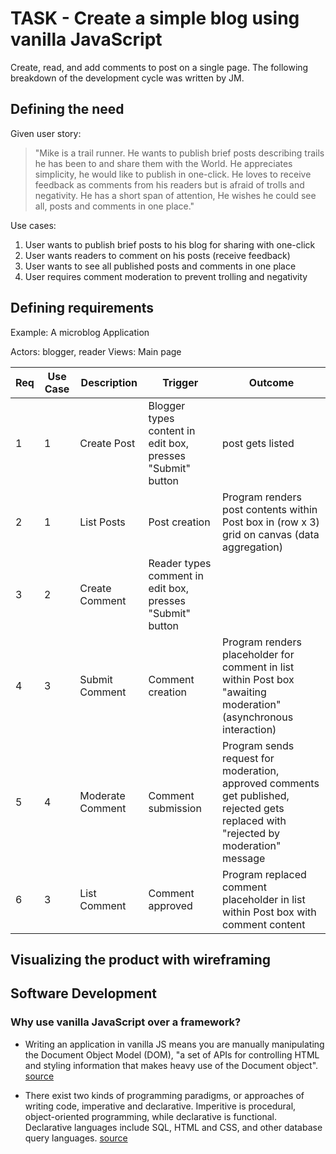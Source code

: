 # TASK - Create a simple blog using vanilla JavaScript
Create, read, and add comments to post on a single page. The following breakdown of the development cycle was written by JM.

## Defining the need

Given user story: 
> "Mike is a trail runner. He wants to publish brief posts describing trails he has been to and share them with the World. He appreciates simplicity, he would like to publish in one-click. He loves to receive feedback as comments from his readers but is afraid of trolls and negativity. He has a short span of attention, He wishes he could see all, posts and comments in one place."

Use cases:

1. User wants to publish brief posts to his blog for sharing with one-click
2. User wants readers to comment on his posts (receive feedback)
3. User wants to see all published posts and comments in one place
4. User requires comment moderation to prevent trolling and negativity

## Defining requirements

Example: A microblog Application

Actors: blogger, reader
Views: Main page

| Req | Use Case | Description      | Trigger                                                    | Outcome                                                                                                                             |
| --- | -------- | ---------------- | ---------------------------------------------------------- | ----------------------------------------------------------------------------------------------------------------------------------- |
| 1   | 1        | Create Post      | Blogger types content in edit box, presses "Submit" button | post gets listed                                                                                                                    |
| 2   | 1        | List Posts       | Post creation                                              | Program renders post contents within Post box in (row x 3) grid on canvas (data aggregation)                                        |
| 3   | 2        | Create Comment   | Reader types comment in edit box, presses "Submit" button  |                                                                                                                                     |
| 4   | 3        | Submit Comment   | Comment creation                                           | Program renders placeholder for comment in list within Post box "awaiting moderation" (asynchronous interaction)                    |
| 5   | 4        | Moderate Comment | Comment submission                                         | Program sends request for moderation, approved comments get published, rejected gets replaced with "rejected by moderation" message |
| 6   | 3        | List Comment     | Comment approved                                           | Program replaced comment placeholder in list within Post box with comment content                                                   |

## Visualizing the product with wireframing

## Software Development

### Why use vanilla JavaScript over a framework?
- Writing an application in vanilla JS means you are manually manipulating the Document Object Model (DOM), "a set of APIs for controlling HTML and styling information that makes heavy use of the Document object".  [source](https://developer.mozilla.org/en-US/docs/Learn/JavaScript/Client-side_web_APIs/Manipulating_documents)

- There exist two kinds of programming paradigms, or approaches of writing code, imperative and declarative. Imperitive is procedural, object-oriented programming, while declarative is functional. Declarative languages include SQL, HTML and CSS, and other database query languages. [source](https://www.linkedin.com/pulse/imperative-vs-declarative-programming-javascript-yehuda-margolis)